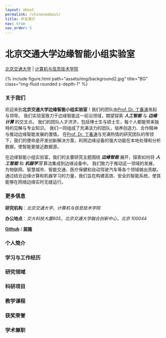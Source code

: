 ```yaml
---
layout: about
permalink: /chineseabout/
title: 中文简介
nav: true
nav_order: 5
---
```


# **北京交通大学边缘智能小组**实验室

[北京交通大学](https://www.bjtu.edu.cn/) | [计算机与信息技术学院](http://scit.bjtu.edu.cn/)

<div class="row">
    <div class="col-sm mt-3 mt-md-0">
        {% include figure.html path="assets/img/background2.jpg" title="BG" class="img-fluid rounded z-depth-1" %}
    </div>
</div>

### 关于我们
欢迎来到**北京交通大学边缘智能小组实验室**！我们的团队由[Prof. Dr. 丁春涛](http://faculty.bjtu.edu.cn/9721/)发起与领导。
我们实验室致力于边缘智能这一前沿领域，期望探索 ***人工智能*** 与 ***边缘计算*** 的交叉点。
我们的团队人才济济，包括博士生与硕士生，每个人都能带来独特的见解与专业知识。
我们一同组成了充满活力的团队，培养创造力、合作精神与推动边缘智能发展的激情。
在[Prof. Dr. 丁春涛](http://faculty.bjtu.edu.cn/9721/)与充满热情的研究团队的带领下，我们的使命是开发创新解决方案，利用边缘设备的强大功能在本地处理和分析数据，使智能更接近数据源。

在边缘智能小组实验室，我们的主要研究主题围绕 ***边缘智能*** 展开，探索如何将 ***人工智能*** 和 ***机器学习*** 算法集成到边缘设备中。
我们致力于推动这一领域的发展，为物联网、智慧城市、智能交通、医疗保健和自动驾驶汽车等各个领域做出贡献。
通过结合边缘计算和机器学习的力量，我们旨在构建高效、安全的智能系统，使其能够在网络边缘实时无缝运行。

### 更多信息
**研究机构**：*北京交通大学*，*计算机与信息技术学院*

**办公地点**：*交大科技大厦605*，*北京交通大学融合创新中心*，*北京 100044*

[**Github**](https://github.com/bjtuedgeintell) / [**邮箱**](bjtuedgeintell@163.com) 

### 个人简介


### 学习与工作经历


### 研究领域


### 科研项目


### 教学课程


### 获奖荣誉


### 学术兼职
